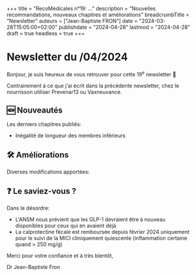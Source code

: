 +++
title = "RecoMédicales n°19:  ..."
description = "Nouvelles recommandations, nouveaux chapitres et améliorations"
breadcrumbTitle = "Newsletter"
auteurs = ["Jean-Baptiste FRON"]
date = "2024-03-28T15:05:00+02:00"
publishdate = "2024-04-28"
lastmod = "2024-04-28"
draft = true
headless = true
+++

# Newsletter du /04/2024

Bonjour, je suis heureux de vous retrouver pour cette 19<sup>e</sup> newsletter 📰

Contrairement à ce que j'ai écrit dans la précédente newsletter, chez le nourrisson utiliser Prevenar13 ou Vaxneuvance.

## 🆕 Nouveautés

Les derniers chapitres publiés:

- Inégalité de longueur des membres inférieurs

## 🛠️ Améliorations

Diverses modifications apportées:



## ❓ Le saviez-vous ?

Dans le désordre:

- L'ANSM nous prévient que les GLP-1 devraient être à nouveau disponibles pour ceux qui en avaient déjà
- La calprotectine fécale est remboursée depuis février 2024 uniquement pour le suivi de la MICI cliniquement quiescente (inflammation certaine quand > 250 mg/g)

Merci pour votre confiance et à très bientôt,

Dr Jean-Baptiste Fron
